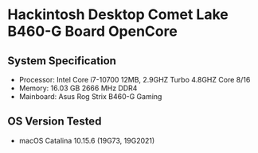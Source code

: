 # Hackintosh Desktop Comet Lake B460-G Board OpenCore

## System Specification
- Processor: Intel Core i7-10700 12MB, 2.9GHZ Turbo 4.8GHZ Core 8/16
- Memory: 16.03 GB 2666 MHz DDR4
- Mainboard: Asus Rog Strix B460-G Gaming

## OS Version Tested
- macOS Catalina 10.15.6 (19G73, 19G2021)
